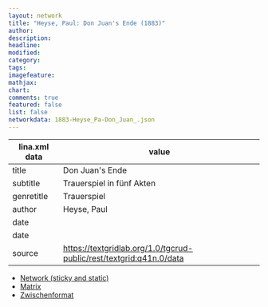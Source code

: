 ```yaml
---
layout: network
title: "Heyse, Paul: Don Juan's Ende (1883)"
author:
description:
headline:
modified:
category:
tags:
imagefeature: 
mathjax: 
chart: 
comments: true
featured: false
list: false
networkdata: 1883-Heyse_Pa-Don_Juan_.json
---
```

lina.xml data  | value
------------- | -------------
title|Don Juan's Ende
subtitle|Trauerspiel in fünf Akten
genretitle|Trauerspiel
author|Heyse, Paul
date|
date|
source|https://textgridlab.org/1.0/tgcrud-public/rest/textgrid:q41n.0/data


* [Network (sticky and static)](/network266)
* [Matrix](/matrix266)
* [Zwischenformat](/lina266 )
